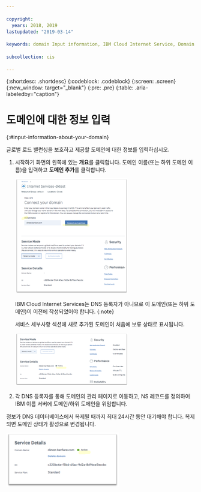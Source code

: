 ```yaml
---

copyright:
  years: 2018, 2019
lastupdated: "2019-03-14"

keywords: domain Input information, IBM Cloud Internet Service, Domain Name

subcollection: cis

---
```


{:shortdesc: .shortdesc}
{:codeblock: .codeblock}
{:screen: .screen}
{:new_window: target="_blank"}
{:pre: .pre}
{:table: .aria-labeledby="caption"}

# 도메인에 대한 정보 입력
{:#input-information-about-your-domain}

글로벌 로드 밸런싱을 보호하고 제공할 도메인에 대한 정보를 입력하십시오.

1. 시작하기 화면의 왼쪽에 있는 **개요**를 클릭합니다. 도메인 이름(또는 하위 도메인 이름)을 입력하고 **도메인 추가**를 클릭합니다. 
    
    <img src="images/reliability3.png" alt="그림" style="width: 300px;"/>
    
    IBM Cloud Internet Services는 DNS 등록자가 아니므로 이 도메인(또는 하위 도메인)이 이전에 작성되었어야 합니다.
    {:note}

    서비스 세부사항 섹션에 새로 추가된 도메인이 처음에 보류 상태로 표시됩니다. 

    <img src="images/reliability4.png" alt="그림" style="width: 300px;"/>    

2. 각 DNS 등록자를 통해 도메인의 관리 페이지로 이동하고, NS 레코드를 정의하여 IBM 이름 서버에 도메인/하위 도메인을 위임합니다.

정보가 DNS 데이터베이스에서 복제될 때까지 최대 24시간 동안 대기해야 합니다. 복제되면 도메인 상태가 활성으로 변경됩니다. 

<img src="images/reliability5.png" alt="그림" style="width: 300px;"/>    
